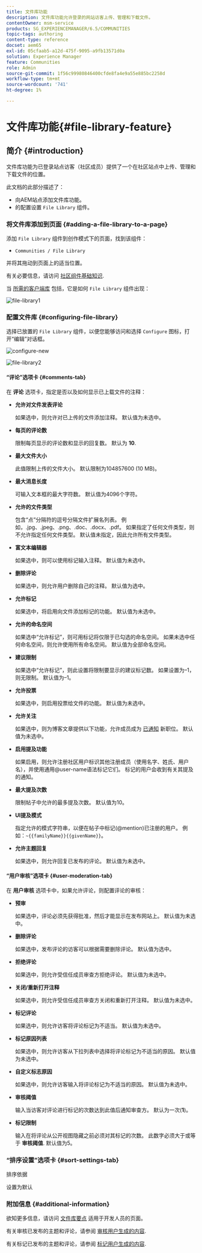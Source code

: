 ```yaml
---
title: 文件库功能
description: 文件库功能允许登录的网站访客上传、管理和下载文件。
contentOwner: msm-service
products: SG_EXPERIENCEMANAGER/6.5/COMMUNITIES
topic-tags: authoring
content-type: reference
docset: aem65
exl-id: 05cfaab5-a12d-475f-9095-a9fb13571d0a
solution: Experience Manager
feature: Communities
role: Admin
source-git-commit: 1f56c99980846400cfde8fa4e9a55e885bc2258d
workflow-type: tm+mt
source-wordcount: '741'
ht-degree: 1%

---
```


# 文件库功能{#file-library-feature}

## 简介 {#introduction}

文件库功能为已登录站点访客（社区成员）提供了一个在社区站点中上传、管理和下载文件的位置。

此文档的此部分描述了：

* 向AEM站点添加文件库功能。
* 的配置设置 `File Library` 组件。

### 将文件库添加到页面 {#adding-a-file-library-to-a-page}

添加 `File Library` 组件到创作模式下的页面，找到该组件：

* `Communities / File Library`

并将其拖动到页面上的适当位置。

有关必要信息，请访问 [社区组件基础知识](/help/communities/basics.md).

当 [所需的客户端库](/help/communities/essentials-file-library.md#essentials-for-client-side) 包括，它是如何 `File Library` 组件出现：

![file-library1](assets/file-library1.png)

### 配置文件库 {#configuring-file-library}

选择已放置的 `File Library` 组件，以便您能够访问和选择 `Configure` 图标，打开“编辑”对话框。

![configure-new](assets/configure-new.png)

![file-library2](assets/file-library2.png)

#### “评论”选项卡 {#comments-tab}

在 **评论** 选项卡，指定是否以及如何显示已上载文件的注释：

* **允许对文件发表评论**

  如果选中，则允许对已上传的文件添加注释。 默认值为未选中。

* **每页的评论数**

  限制每页显示的评论数和显示的回复数。 默认为 **10**.

* **最大文件大小**

  此值限制上传的文件大小。 默认限制为104857600 (10 MB)。

* **最大消息长度**

  可输入文本框的最大字符数。 默认值为4096个字符。

* **允许的文件类型**

  包含“点”分隔符的逗号分隔文件扩展名列表。 例如，.jpg、.jpeg、.png、.doc、.docx、.pdf。 如果指定了任何文件类型，则不允许指定任何文件类型。 默认值未指定，因此允许所有文件类型。

* **富文本编辑器**

  如果选中，则可以使用标记输入注释。 默认值为未选中。

* **删除评论**

  如果选中，则允许用户删除自己的注释。 默认值为选中。

* **允许标记**

  如果选中，将启用向文件添加标记的功能。 默认值为未选中。

* **允许的命名空间**

  如果选中“允许标记”，则可用标记将仅限于已勾选的命名空间。 如果未选中任何命名空间，则允许使用所有命名空间。 默认值为全部命名空间。

* **建议限制**

  如果选中“允许标记”，则此设置将限制要显示的建议标记数。 如果设置为–1，则无限制。 默认值为–1。

* **允许投票**

  如果选中，则启用投票给文件的功能。 默认值为未选中。

* **允许关注**

  如果选中，则为博客文章提供以下功能，允许成员成为 [已通知](/help/communities/notifications.md) 新职位。 默认值为未选中。

* **启用提及功能**

  如果启用，则允许注册社区用户标识其他注册成员（使用名字、姓氏、用户名），并使用通用@user-name语法标记它们。 标记的用户会收到有关其提及的通知。

* **最大提及次数**

  限制帖子中允许的最多提及次数。 默认值为10。

* **UI提及模式**

  指定允许的模式字符串，以便在帖子中标记(@mention)已注册的用户。 例如：`~{{familyName}}{{givenName}}`。

* **允许主题回复**

  如果选中，则允许回复已发布的评论。 默认值为未选中。

#### “用户审核”选项卡 {#user-moderation-tab}

在 **用户审核** 选项卡中，如果允许评论，则配置评论的审核：

* **预审**

  如果选中，评论必须先获得批准，然后才能显示在发布网站上。 默认值为未选中。

* **删除评论**

  如果选中，发布评论的访客可以根据需要删除评论。 默认值为选中。

* **拒绝评论**

  如果选中，则允许受信任成员审查方拒绝评论。 默认值为未选中。

* **关闭/重新打开注释**

  如果选中，则允许受信任成员审查方关闭和重新打开注释。 默认值为未选中。

* **标记评论**

  如果选中，则允许访客将评论标记为不适当。 默认值为未选中。

* **标记原因列表**

  如果选中，则允许访客从下拉列表中选择将评论标记为不适当的原因。 默认值为未选中。

* **自定义标志原因**

  如果选中，则允许访客输入将评论标记为不适当的原因。 默认值为未选中。

* **审核阈值**

  输入当访客对评论进行标记的次数达到此值后通知审查方。 默认为一次(**1**)。

* **标记限制**

  输入在将评论从公开视图隐藏之前必须对其标记的次数。 此数字必须大于或等于 **审核阈值**. 默认值为5。

### “排序设置”选项卡 {#sort-settings-tab}

排序依据

设置为默认

### 附加信息 {#additional-information}

欲知更多信息，请访问 [文件库要点](/help/communities/essentials-file-library.md) 适用于开发人员的页面。

有关审核已发布的主题和评论，请参阅 [审核用户生成的内容](/help/communities/moderate-ugc.md).

有关标记已发布的主题和评论，请参阅 [标记用户生成的内容](/help/communities/tag-ugc.md).
